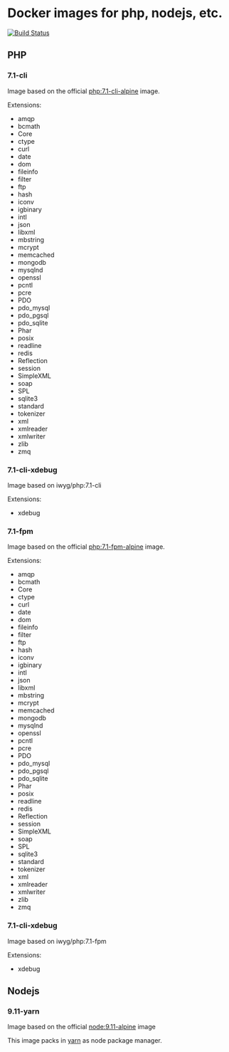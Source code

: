 # Docker images for php, nodejs, etc.

[![Build Status](https://travis-ci.org/iwyg/docker.svg?branch=master)](https://travis-ci.org/iwyg/docker)

## PHP

### 7.1-cli

Image based on the official [php:7.1-cli-alpine](https://hub.docker.com/_/php/) image.

Extensions:

- amqp
- bcmath
- Core
- ctype
- curl
- date
- dom
- fileinfo
- filter
- ftp
- hash
- iconv
- igbinary
- intl
- json
- libxml
- mbstring
- mcrypt
- memcached
- mongodb
- mysqlnd
- openssl
- pcntl
- pcre
- PDO
- pdo_mysql
- pdo_pgsql
- pdo_sqlite
- Phar
- posix
- readline
- redis
- Reflection
- session
- SimpleXML
- soap
- SPL
- sqlite3
- standard
- tokenizer
- xml
- xmlreader
- xmlwriter
- zlib
- zmq


### 7.1-cli-xdebug

Image based on iwyg/php:7.1-cli

Extensions:

- xdebug


### 7.1-fpm

Image based on the official [php:7.1-fpm-alpine](https://hub.docker.com/_/php/) image.

Extensions:

- amqp
- bcmath
- Core
- ctype
- curl
- date
- dom
- fileinfo
- filter
- ftp
- hash
- iconv
- igbinary
- intl
- json
- libxml
- mbstring
- mcrypt
- memcached
- mongodb
- mysqlnd
- openssl
- pcntl
- pcre
- PDO
- pdo_mysql
- pdo_pgsql
- pdo_sqlite
- Phar
- posix
- readline
- redis
- Reflection
- session
- SimpleXML
- soap
- SPL
- sqlite3
- standard
- tokenizer
- xml
- xmlreader
- xmlwriter
- zlib
- zmq

### 7.1-cli-xdebug

Image based on iwyg/php:7.1-fpm

Extensions:

- xdebug

## Nodejs

### 9.11-yarn

Image based on the official [node:9.11-alpine](https://hub.docker.com/_/node/) image

This image packs in [yarn](https://yarnpkg.com) as node package manager.
